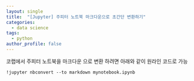 ```yaml
---
layout: single
title:  "[Jupyter] 주피터 노트북 마크다운으로 초간단 변환하기"
categories:
  - data science
tags:
  - python
author_profile: false
---
```


코랩에서 주피터 노트북을 마크다운 으로 변환 하려면 아래와 같이 원라인 코드로 가능


```shell
!jupyter nbconvert --to markdown mynotebook.ipynb
```



